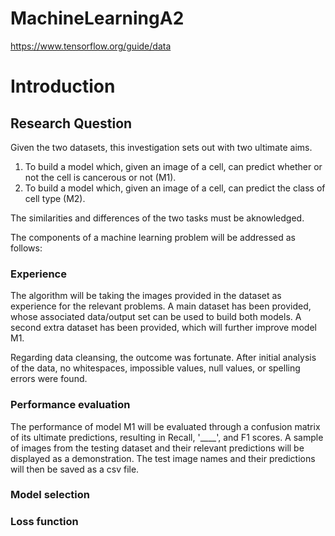 # MachineLearningA2
https://www.tensorflow.org/guide/data


# Introduction

## Research Question

Given the two datasets, this investigation sets out with two ultimate aims.
1. To build a model which, given an image of a cell, can predict whether or not the cell is cancerous or not (M1).
2. To build a model which, given an image of a cell, can predict the class of cell type (M2).

The similarities and differences of the two tasks must be aknowledged.

The components of a machine learning problem will be addressed as follows:

### Experience

The algorithm will be taking the images provided in the dataset as experience for the relevant problems. A main dataset has been provided, whose associated data/output set can be used to build both models. A second extra dataset has been provided, which will further improve model M1.

Regarding data cleansing, the outcome was fortunate. After initial analysis of the data, no whitespaces, impossible values, null values, or spelling errors were found. 

### Performance evaluation

The performance of model M1 will be evaluated through a confusion matrix of its ultimate predictions, resulting in Recall, '____', and F1 scores. A sample of images from the testing dataset and their relevant predictions will be displayed as a demonstration. The test image names and their predictions will then be saved as a csv file.

### Model selection

### Loss function


